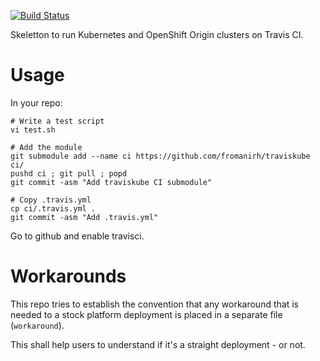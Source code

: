 [![Build Status](https://travis-ci.com/fabiand/traviskube.svg?branch=master)](https://travis-ci.com/fabiand/traviskube)

Skeletton to run Kubernetes and OpenShift Origin clusters on Travis CI.

# Usage

In your repo:

```
# Write a test script
vi test.sh

# Add the module
git submodule add --name ci https://github.com/fromanirh/traviskube ci/
pushd ci ; git pull ; popd
git commit -asm "Add traviskube CI submodule"

# Copy .travis.yml
cp ci/.travis.yml .
git commit -asm "Add .travis.yml"
```

Go to github and enable travisci.

# Workarounds

This repo tries to establish the convention that any workaround that is needed
to a stock platform deployment is placed in a separate file (`workaround`).

This shall help users to understand if it's a straight deployment - or not.
